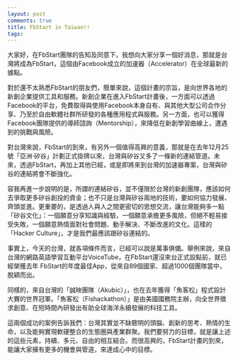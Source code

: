 ```yaml
---
layout: post
comments: true
title: FbStart in Taiwan!!
tags: 
---
```

大家好，在FbStart團隊的告知及同意下，我想向大家分享一個好消息，那就是台灣將成為FbStart，這個由Facebook成立的加速器（Accelerator）在全球最新的據點。

對於還不太熟悉FbStart的朋友們，簡單來說，這個計畫的宗旨，是向世界各地的新創企業提供工具和服務。新創企業在進入FbStart計畫後，一方面可以透過Facebook的平台，免費取得與使用Facebook本身自有、與其他大型公司合作分享、乃至於自由軟體社群所研發的各種應用程式與服務。另一方面，也可以獲得Facebook團隊提供的導師諮詢（Mentorship），來降低在新創學習曲線上，遭遇到的挑戰與風險。

對台灣來說，FbStart的到來，有另外一個值得高興的意義，那就是在去年12月25號「亞洲·矽谷」計劃正式掛牌以來，台灣與矽谷又多了一條新的連結管道。未來，透過FbStart，再加上其他已經，或是即將來到台灣的加速器專案，台灣與矽谷的連結將會不斷強化。

容我再進一步說明的是，所謂的連結矽谷，並不僅限於台灣的新創團隊，應該如何去爭取更多矽谷創投的資金；也不只是台灣與矽谷兩地的技術，要如何協力發展、齊頭並進。更重要的，是透過人與人之間更密切的思想交流，讓台灣能夠多一點「矽谷文化」：一個願意分享知識與經驗，一個願意承擔更多風險，但絕不輕易接受失敗，一個願意熱情面對社會問題、動手解決、不斷改進的文化。這樣的「Hacker Culture」，才是我們最應該跟矽谷連結的。

事實上，今天的台灣，就各項條件而言，已經可以說是萬事俱備。舉例來說，來自台灣的網路英語學習互動平台VoiceTube，在FbStart還沒來台正式設點前，就已經榮獲去年 FbStart的年度最佳App，從來自89個國家、超過1000個團隊當中，脫穎而出。

同樣的，來自台灣的「誠映團隊（Akubic）」，也在去年獲得「魚客松」程式設計大賽的世界冠軍。「魚客松（Fishackathon）」是由美國國務院主辦，向全世界徵求創意、在短時間內研發出有助全球海洋永續發展的科技工具。

這兩個成功的案例告訴我們：台灣其實並不缺聰明的頭腦、創新的思考、熱情的生命，以及能夠實現軟硬整合的生態圈與產業群聚。我們要努力的目標，就是讓上述的這些元素，持續、多元、自由的相互結合。而很高興的，FbStart計畫的到來，能讓大家擁有更多的機會與管道，來達成心中的目標。

